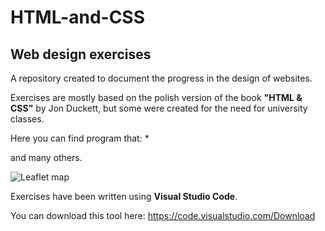 # HTML-and-CSS
## Web design exercises

A repository created to document the progress in the design of websites.

Exercises are mostly based on the polish version of the book **"HTML & CSS"** by Jon Duckett, but some were created for the need for university classes.

Here you can find program that:
* 

and many others.

![Leaflet map](C:\Users\justy\OneDrive\Pulpit\mapaLeaflet.png)

Exercises have been written using **Visual Studio Code**.

You can download this tool here: https://code.visualstudio.com/Download
